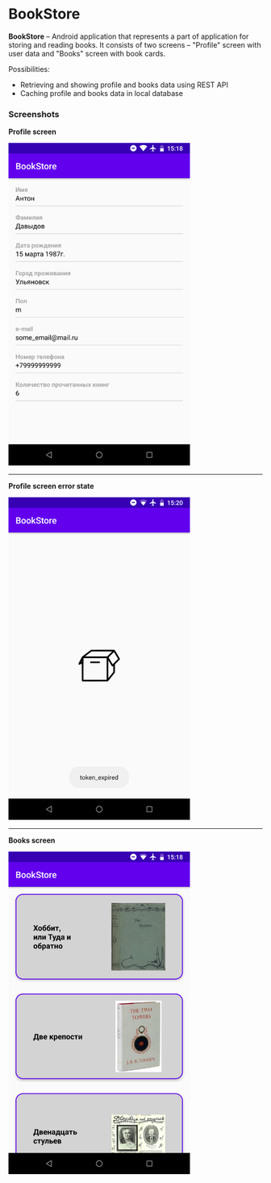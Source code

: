 # BookStore

**BookStore** – Android application that represents a part of application for storing and reading books. It consists of two screens – "Profile" screen with user data and "Books" screen with book cards.

Possibilities:
* Retrieving and showing profile and books data using REST API
* Caching profile and books data in local database

### Screenshots

**Profile screen**

<img src="./images/profile.png" width="360" height="640"/>

***
**Profile screen error state**

<img src="./images/profile_error.png" width="360" height="640"/>

***

**Books screen**

<img src="./images/books.png" width="360" height="640"/>




